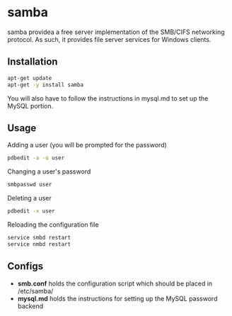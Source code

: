 samba
====
samba providea a free server implementation of the SMB/CIFS networking protocol. As such, it provides file server services for Windows clients.

Installation
------------
```sh
apt-get update
apt-get -y install samba
```

You will also have to follow the instructions in mysql.md to set up the MySQL portion.

Usage
-----

Adding a user (you will be prompted for the password)
```sh
pdbedit -a -u user
```
Changing a user's password
```sh
smbpasswd user
```
Deleting a user
```sh
pdbedit -x user
```
Reloading the configuration file
```sh
service smbd restart
service nmbd restart
```

Configs
-------
  - **smb.conf** holds the configuration script which should be placed in /etc/samba/
  - **mysql.md** holds the instructions for setting up the MySQL password backend
